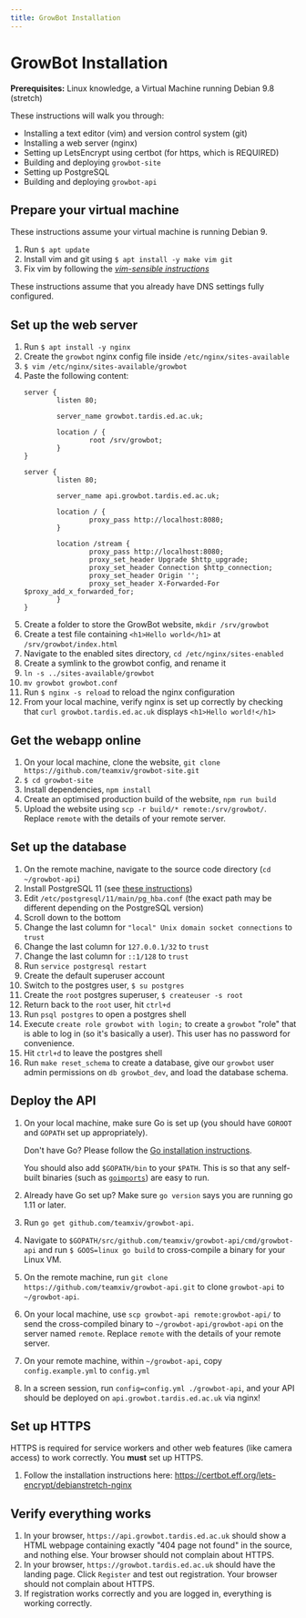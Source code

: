 ```yaml
---
title: GrowBot Installation
---
```


# GrowBot Installation

**Prerequisites:** Linux knowledge, a Virtual Machine running Debian 9.8 (stretch)

These instructions will walk you through:

- Installing a text editor (vim) and version control system (git)
- Installing a web server (nginx)
- Setting up LetsEncrypt using certbot (for https, which is REQUIRED)
- Building and deploying `growbot-site`
- Setting up PostgreSQL
- Building and deploying `growbot-api`

## Prepare your virtual machine

These instructions assume your virtual machine is running Debian 9.

1. Run `$ apt update`
1. Install vim and git using `$ apt install -y make vim git`
1. Fix vim by following the [_vim-sensible instructions_](https://github.com/tpope/vim-sensible)

These instructions assume that you already have DNS settings fully configured.

## Set up the web server

1. Run `$ apt install -y nginx`
1. Create the `growbot` nginx config file inside `/etc/nginx/sites-available`
  1. `$ vim /etc/nginx/sites-available/growbot`
  1. Paste the following content:
      ```nginx
      server {
              listen 80;

              server_name growbot.tardis.ed.ac.uk;

              location / {
                      root /srv/growbot;
              }
      }

      server {
              listen 80;

              server_name api.growbot.tardis.ed.ac.uk;

              location / {
                      proxy_pass http://localhost:8080;
              }

              location /stream {
                      proxy_pass http://localhost:8080;
                      proxy_set_header Upgrade $http_upgrade;
                      proxy_set_header Connection $http_connection;
                      proxy_set_header Origin '';
                      proxy_set_header X-Forwarded-For $proxy_add_x_forwarded_for;
              }
      }
      ```
1. Create a folder to store the GrowBot website, `mkdir /srv/growbot`
1. Create a test file containing `<h1>Hello world</h1>` at `/srv/growbot/index.html`
1. Navigate to the enabled sites directory, `cd /etc/nginx/sites-enabled`
1. Create a symlink to the growbot config, and rename it
  1. `ln -s ../sites-available/growbot`
  1. `mv growbot growbot.conf`
1. Run `$ nginx -s reload` to reload the nginx configuration
1. From your local machine, verify nginx is set up correctly by checking that `curl growbot.tardis.ed.ac.uk` displays `<h1>Hello world!</h1>`

## Get the webapp online

1. On your local machine, clone the website, `git clone https://github.com/teamxiv/growbot-site.git`
1. `$ cd growbot-site`
1. Install dependencies, `npm install`
1. Create an optimised production build of the website, `npm run build` 
1. Upload the website using `scp -r build/* remote:/srv/growbot/`. Replace `remote` with the details of your remote server.

## Set up the database

1. On the remote machine, navigate to the source code directory (`cd ~/growbot-api`)
1. Install PostgreSQL 11 (see [these instructions](https://tecadmin.net/install-postgresql-server-on-ubuntu/))
1. Edit `/etc/postgresql/11/main/pg_hba.conf` (the exact path may be different depending on the PostgreSQL version)
  1. Scroll down to the bottom
  1. Change the last column for `"local" Unix domain socket connections` to `trust`
  1. Change the last column for `127.0.0.1/32` to `trust`
  1. Change the last column for `::1/128` to `trust`
1. Run `service postgresql restart`
1. Create the default superuser account
  1. Switch to the postgres user, `$ su postgres`
  1. Create the `root` postgres superuser, `$ createuser -s root`
  1. Return back to the `root` user, hit `ctrl+d`
1. Run `psql postgres` to open a postgres shell
  1. Execute `create role growbot with login;` to create a `growbot` "role" that is able to log in (so it's basically a user).      This user has no password for convenience.
  1. Hit `ctrl+d` to leave the postgres shell
1. Run `make reset_schema` to create a database, give our `growbot` user admin permissions on `db growbot_dev`, and load the database schema.

## Deploy the API

1. On your local machine, make sure Go is set up (you should have `GOROOT` and `GOPATH` set up appropriately).

    Don't have Go? Please follow the [Go installation instructions](https://golang.org/doc/install).

    You should also add `$GOPATH/bin` to your `$PATH`. This is so that any self-built binaries (such as [`goimports`](https://godoc.org/golang.org/x/tools/cmd/goimports)) are easy to run.

1. Already have Go set up? Make sure `go version` says you are running go 1.11 or later. 
1. Run `go get github.com/teamxiv/growbot-api`.
1. Navigate to `$GOPATH/src/github.com/teamxiv/growbot-api/cmd/growbot-api` and run `$ GOOS=linux go build` to cross-compile a binary for your Linux VM.
1. On the remote machine, run `git clone https://github.com/teamxiv/growbot-api.git` to clone `growbot-api` to `~/growbot-api`.
1. On your local machine, use `scp growbot-api remote:growbot-api/` to send the cross-compiled binary to `~/growbot-api/growbot-api` on the server named `remote`. Replace `remote` with the details of your remote server.
1. On your remote machine, within `~/growbot-api`, copy `config.example.yml` to `config.yml`
1. In a screen session, run `config=config.yml ./growbot-api`, and your API should be deployed on `api.growbot.tardis.ed.ac.uk` via nginx!

## Set up HTTPS

HTTPS is required for service workers and other web features (like camera access) to work correctly. You **must** set up HTTPS.

1. Follow the installation instructions here: https://certbot.eff.org/lets-encrypt/debianstretch-nginx

## Verify everything works

1. In your browser, `https://api.growbot.tardis.ed.ac.uk` should show a HTML webpage containing exactly "404 page not found" in the source, and nothing else. Your browser should not complain about HTTPS.
1. In your browser, `https://growbot.tardis.ed.ac.uk` should have the landing page. Click `Register` and test out registration. Your browser should not complain about HTTPS.
1. If registration works correctly and you are logged in, everything is working correctly.
